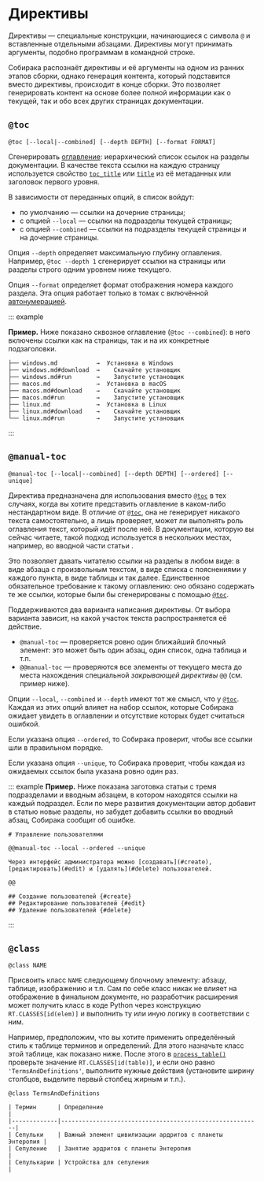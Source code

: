 # Директивы

Директивы — специальные конструкции, начинающиеся с символа `@` и вставленные отдельными абзацами. Директивы могут принимать аргументы, подобно программам в командной строке.

Собирака распознаёт директивы и её аргументы на одном из ранних этапов сборки, однако генерация контента, который подставится вместо директивы, происходит в конце сборки. Это позволяет генерировать контент на основе более полной информации как о текущей, так и обо всех других страницах документации.

## `@toc`

```
@toc [--local|--combined] [--depth DEPTH] [--format FORMAT]
```

Сгенерировать [оглавление](../organizing/toc.md): иерархический список ссылок на разделы документации. В качестве текста ссылки на каждую страницу используется свойство [`toc_title`](../organizing/metadata.md#toc_title) или [`title`](../organizing/metadata.md#title) из её метаданных или заголовок первого уровня.

В зависимости от переданных опций, в список войдут:

- по умолчанию — ссылки на дочерние страницы;
- с опцией `--local` — ссылки на подразделы текущей страницы;
- с опцией `--combined` — ссылки на подразделы текущей страницы и на дочерние страницы.

Опция `--depth` определяет максимальную глубину оглавления. Например, `@toc --depth 1` сгенерирует ссылки на страницы или разделы строго одним уровнем ниже текущего.

Опция `--format` определяет формат отображения номера каждого раздела. Эта опция работает только в томах с включённой [автонумерацией](numeration.md).

::: example

**Пример.** Ниже показано сквозное оглавление (`@toc --combined`): в него включены ссылки как на страницы, так и на их конкретные подзаголовки.

    ├── windows.md           →  Установка в Windows
    ├── windows.md#download  →    Скачайте установщик
    ├── windows.md#run       →    Запустите установщик
    ├── macos.md             →  Установка в macOS
    ├── macos.md#download    →    Скачайте установщик
    ├── macos.md#run         →    Запустите установщик
    ├── linux.md             →  Установка в Linux
    ├── linux.md#download    →    Скачайте установщик
    └── linux.md#run         →    Запустите установщик

:::

## `@manual-toc`

```
@manual-toc [--local|--combined] [--depth DEPTH] [--ordered] [--unique]
```

Директива предназначена для использования вместо [`@toc`](#toc) в тех случаях, когда вы хотите представить оглавление в каком-либо нестандартном виде. В отличие от [`@toc`](#toc), она не генерирует никакого текста самостоятельно, а лишь проверяет, может ли выполнять роль оглавления текст, который идёт после неё. В документации, которую вы сейчас читаете, такой подход используется в нескольких местах, например, во вводной части статьи [](links.md).

Это позволяет давать читателю ссылки на разделы в любом виде: в виде абзаца с произвольным текстом, в виде списка с пояснениями у каждого пункта, в виде таблицы и так далее. Единственное обязательное требование к такому оглавлению: оно обязано содержать те же ссылки, которые были бы сгенерированы с помощью [`@toc`](#toc).

Поддерживаются два варианта написания директивы. От выбора варианта зависит, на какой участок текста распространяется её действие.

- `@manual-toc` — проверяется ровно один ближайший блочный элемент: это может быть один абзац, один список, одна таблица и т.п.
- `@@manual-toc` — проверяются все элементы от текущего места до места нахождения специальной _закрывающей директивы_ `@@` (см. пример ниже).

Опции `--local`, `--combined` и `--depth` имеют тот же смысл, что у [`@toc`](#toc). Каждая из этих опций влияет на набор ссылок, которые Собирака ожидает увидеть в оглавлении и отсутствие которых будет считаться ошибкой.

Если указана опция `--ordered`, то Собирака проверит, чтобы все ссылки шли в правильном порядке.

Если указана опция `--unique`, то Собирака проверит, чтобы каждая из ожидаемых ссылок была указана ровно один раз.

::: example
**Пример.** Ниже показана заготовка статьи с тремя подразделами и вводным абзацем, в котором находятся ссылки на каждый подраздел. Если по мере развития документации автор добавит в статью новые разделы, но забудет добавить ссылки во вводный абзац, Собирака сообщит об ошибке.

```
# Управление пользователями

@@manual-toc --local --ordered --unique

Через интерфейс администратора можно [создавать](#create), [редактировать](#edit) и [удалять](#delete) пользователей.

@@

## Создание пользователей {#create}
## Редактирование пользователей {#edit}
## Удаление пользователей {#delete}
```

:::

## `@class`

```
@class NAME
```

Присвоить класс `NAME` следующему блочному элементу: абзацу, таблице, изображению и т.п. Сам по себе класс никак не влияет на отображение в финальном документе, но разработчик расширения может получить класс в коде Python через конструкцию `RT.CLASSES[id(elem)]` и выполнить ту или иную логику в соответствии с ним.

Например, предположим, что вы хотите применить определённый стиль к таблице терминов и определений. Для этого назначьте класс этой таблице, как показано ниже. После этого в [`process_table()`](../reference/processor-api.md#process) проверьте значение `RT.CLASSES[id(table)]`, и если оно равно `'TermsAndDefinitions'`, выполните нужные действия (установите ширину столбцов, выделите первый столбец жирным и т.п.).

```
@class TermsAndDefinitions

| Термин      | Определение                                             |
|-------------|---------------------------------------------------------|
| Сепульки    | Важный элемент цивилизации ардритов с планеты Энтеропия |
| Сепуление   | Занятие ардритов с планеты Энтеропия                    |
| Сепулькарии | Устройства для сепуления                                |
```